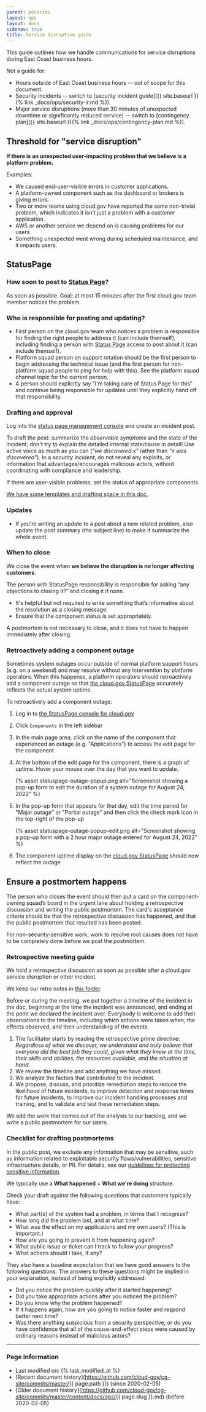 ```yaml
---
parent: policies
layout: ops
layout: docs
sidenav: true
title: Service disruption guide
---
```


This guide outlines how we handle communications for service disruptions during East Coast business hours.

Not a guide for:

* Hours outside of East Coast business hours -- out of scope for this document.
* Security incidents -- switch to [security incident guide]({{ site.baseurl }}{% link _docs/ops/security-ir.md %}).
* Major service disruptions (more than 30 minutes of unexpected downtime or significantly reduced service) -- switch to [contingency plan]({{ site.baseurl }}{% link _docs/ops/contingency-plan.md %}).

## Threshold for "service disruption"

**If there is an unexpected user-impacting problem that we believe is a platform problem.**

Examples:

* We caused end-user-visible errors in customer applications.
* A platform-owned component such as the dashboard or brokers is giving errors.
* Two or more teams using cloud.gov have reported the same non-trivial problem, which indicates it isn't just a problem with a customer application.
* AWS or another service we depend on is causing problems for our users.
* Something unexpected went wrong during scheduled maintenance, and it impacts users.

## StatusPage

### How soon to post to [Status Page](http://cloudgov.statuspage.io/)?

As soon as possible. Goal: at most 15 minutes after the first cloud.gov team member notices the problem.

### Who is responsible for posting and updating?

* First person on the cloud.gov team who notices a problem is responsible for finding the right people to address it (can include themself), including finding a person with [Status Page](http://cloudgov.statuspage.io/) access to post about it (can include themself).
* Platform squad person on support rotation should be the first person to begin addressing the technical issue (and the first person for non-platform squad people to ping for help with this). See the platform squad channel topic for the current person.
* A person should explicitly say “I'm taking care of Status Page for this” and continue being responsible for updates until they explicitly hand off that responsibility.

### Drafting and approval

Log into the [status page management console](https://manage.statuspage.io/pages/swcbylb1c30f) and create an incident post.

To draft the post: summarize the *observable symptoms* and the state of the incident; don't try to explain the detailed internal state/cause in detail! Use active voice as much as you can (*"we discovered x"* rather than *"x was discovered"*). In a *security incident*, do not reveal any exploits, or information that advantages/encourages malicious actors, without coordinating with compliance and leadership.

If there are user-visible problems, set the status of appropriate components.

[We have some templates and drafting space in this doc.](https://docs.google.com/document/d/1paDOxlB7GFItrEJ9pqPExApiAd4GeB_SpGR6Ronf4Lw/edit)

### Updates

* If you're writing an update to a post about a new related problem, also update the post summary (the subject line) to make it summarize the whole event.

### When to close

We close the event when **we believe the disruption is no longer affecting customers**.

The person with StatusPage responsibility is responsible for asking “any objections to closing it?” and closing it if none.

* It's helpful but not required to write something that’s informative about the resolution as a closing message.
* Ensure that the component status is set appropriately.

A postmortem is not necessary to close, and it does not have to happen immediately after closing.

### Retroactively adding a component outage

Sometimes system outages occur outside of normal platform support hours (e.g. on a weekend) and may resolve without any intervention by platform operators. When this happenss, a platform operators should retroactively add a component outage so that [the cloud.gov StatusPage](https://cloudgov.statuspage.io/) accurately reflects the actual system uptime.

To retroactively add a component outage:

1. Log in to [the StatusPage console for cloud.gov](https://manage.statuspage.io/pages/swcbylb1c30f)
1. Click `Components` in the left sidebar
1. In the main page area, click on the name of the component that experienced an outage (e.g. "Applications") to access the edit page for the component
1. At the bottom of the edit page for the component, there is a graph of uptime. Hover your mouse over the day that you want to update.

    {% asset statuspage-outage-popup.png alt="Screenshot showing a pop-up form to edit the duration of a system outage for August 24, 2022" %}

1. In the pop-up form that appears for that day, edit the time period for "Major outage" or "Partial outage" and then click the check mark icon in the top-right of the pop-up

    {% asset statuspage-outage-popup-edit.png alt="Screenshot showing a pop-up form with a 2 hour major outage entered for August 24, 2022" %}

1. The component uptime display on the [cloud.gov StatusPage](https://cloudgov.statuspage.io/) should now reflect the outage

## Ensure a postmortem happens

The person who closes the event should then put a card on the component-owning squad’s board in the urgent lane about holding a retrospective discussion and writing the public postmortem.  The card's acceptance criteria should be that the retrospective discussion has happened, and that the public postmortem that resulted has been posted.

For non-security-sensitive work, work to resolve root causes does not have to be completely done before we post the postmortem.

### Retrospective meeting guide

We hold a retrospective discussion as soon as possible after a cloud.gov service disruption or other incident.

We keep our retro notes in [this folder](https://drive.google.com/drive/folders/0B58iDAWKmw_BSEtqcUFFQ041MHc).

Before or during the meeting, we put together a timeline of the incident in the doc, beginning at the time the incident was announced, and ending at the point we declared the incident over. Everybody is welcome to add their observations to the timeline, including which actions were taken when, the effects observed, and their understanding of the events.

<!-- Discussing remediation steps is important for IR-4 and SI-2 -->

1. The facilitator starts by reading the retrospective prime directive: *Regardless of what we discover, we understand and truly believe that everyone did the best job they could, given what they knew at the time, their skills and abilities, the resources available, and the situation at hand.*
1. We review the timeline and add anything we have missed.
1. We analyze the factors that contributed to the incident.
1. We propose, discuss, and prioritize remediation steps to reduce the likelihood of future incidents, to improve detection and response times for future incidents, to improve our incident handling processes and training, and to validate and test these remediation steps.

We add the work that comes out of the analysis to our backlog, and we write a public postmortem for our users.

### Checklist for drafting postmortems

In the public post, we exclude any information that may be sensitive, such as information related to exploitable security flaws/vulnerabilities, sensitive infrastructure details, or PII. For details, see our [guidelines for protecting sensitive information](https://github.com/18F/open-source-policy/blob/master/practice.md#protecting-sensitive-information).

We typically use a **What happened** + **What we're doing** structure.

Check your draft against the following questions that customers typically have:

* What part(s) of the system had a problem, in terms that I recognize?
* How long did the problem last, and at what time?
* What was the effect on my applications and my own users? (This is important.)
* How are you going to prevent it from happening again?
* What public issue or ticket can I track to follow your progress?
* What actions should I take, if any?

They also have a baseline expectation that we have good answers to the following questions. The answers to these questions might be implied in your explanation, instead of being explicitly addressed:

* Did you notice the problem quickly after it started happening?
* Did you take appropriate actions after you noticed the problem?
* Do you know why the problem happened?
* If it happens again, how are you going to notice faster and respond better next time?
* Was there anything suspicious from a security perspective, or do you have confidence that all of the cause-and-effect steps were caused by ordinary reasons instead of malicious actors?

---

### Page information

* Last modified on: {% last_modified_at %}
* [Recent document history](<https://github.com/cloud-gov/cg-site/commits/master/>{{ page.path }}) (since 2020-02-05)
* [Older document history](<https://github.com/cloud-gov/cg-site/commits/master/content/docs/ops/>{{ page.slug }}.md) (before 2020-02-05)
